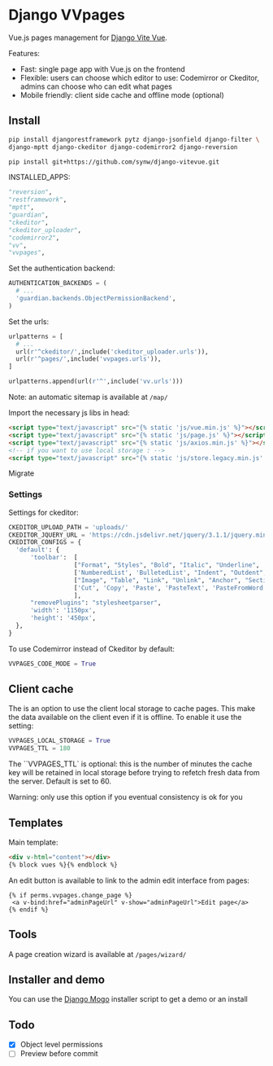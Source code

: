 # Django VVpages

Vue.js pages management for [Django Vite Vue](https://github.com/synw/django-vitevue). 

Features:

- Fast: single page app with Vue.js on the frontend
- Flexible: users can choose which editor to use: Codemirror or Ckeditor, admins can choose who can edit what pages
- Mobile friendly: client side cache and offline mode (optional)

## Install

  ```bash
pip install djangorestframework pytz django-jsonfield django-filter \
django-mptt django-ckeditor django-codemirror2 django-reversion

pip install git+https://github.com/synw/django-vitevue.git
  ```
 
INSTALLED_APPS:

  ```python
"reversion",
"restframework",
"mptt",
"guardian",
"ckeditor",
"ckeditor_uploader",
"codemirror2",
"vv",
"vvpages",
  ```
  
Set the authentication backend: 

  ```python
AUTHENTICATION_BACKENDS = (
    # ...
    'guardian.backends.ObjectPermissionBackend',
)
  ```

Set the urls:

  ```python
urlpatterns = [
	# ...	
	url(r'^ckeditor/',include('ckeditor_uploader.urls')),
    url(r'^pages/',include('vvpages.urls')),
]

urlpatterns.append(url(r'^',include('vv.urls')))
  ```

Note: an automatic sitemap is available at `/map/`

Import the necessary js libs in head:

  ```html
<script type="text/javascript" src="{% static 'js/vue.min.js' %}"></script>
<script type="text/javascript" src="{% static 'js/page.js' %}"></script>
<script type="text/javascript" src="{% static 'js/axios.min.js' %}"></script>
<!-- if you want to use local storage : -->
<script type="text/javascript" src="{% static 'js/store.legacy.min.js' %}"></script>
  ```
Migrate

### Settings

Settings for ckeditor:

  ```python
CKEDITOR_UPLOAD_PATH = 'uploads/'
CKEDITOR_JQUERY_URL = 'https://cdn.jsdelivr.net/jquery/3.1.1/jquery.min.js'
CKEDITOR_CONFIGS = {
    'default': {
        'toolbar':  [
                    ["Format", "Styles", "Bold", "Italic", "Underline", '-', 'RemoveFormat'],
                    ['NumberedList', 'BulletedList', "Indent", "Outdent", 'JustifyLeft', 'JustifyCenter','JustifyRight', 'JustifyBlock'],
                    ["Image", "Table", "Link", "Unlink", "Anchor", "SectionLink", "Subscript", "Superscript"], ['Undo', 'Redo'],
                    ['Cut', 'Copy', 'Paste', 'PasteText', 'PasteFromWord'],["Source", "Maximize"],
                    ],
        "removePlugins": "stylesheetparser",
        'width': '1150px',
        'height': '450px',
    },
}
  ```

To use Codemirror instead of Ckeditor by default:

  ```python
VVPAGES_CODE_MODE = True
  ```

## Client cache

The is an option to use the client local storage to cache pages. This make the data available on the 
client even if it is offline. To enable it use the setting:

  ```python
VVPAGES_LOCAL_STORAGE = True
VVPAGES_TTL = 180
  ```
  
The ``VVPAGES_TTL` is optional: this is the number of minutes the cache key will be retained in local storage before
trying to refetch fresh data from the server. Default is set to 60.

Warning: only use this option if you eventual consistency is ok for you

## Templates
 
Main template:

  ```html
<div v-html="content"></div>
{% block vues %}{% endblock %}
  ```
 
 An edit button is available to link to the admin edit interface from pages:
 
   ```django
{% if perms.vvpages.change_page %}
	<a v-bind:href="adminPageUrl" v-show="adminPageUrl">Edit page</a>
{% endif %}
  ```

## Tools

A page creation wizard is available at `/pages/wizard/`

## Installer and demo

You can use the [Django Mogo](https://github.com/synw/django-mogo) installer script to get a demo or an install

## Todo
 
 - [x] Object level permissions
 - [ ] Preview before commit
